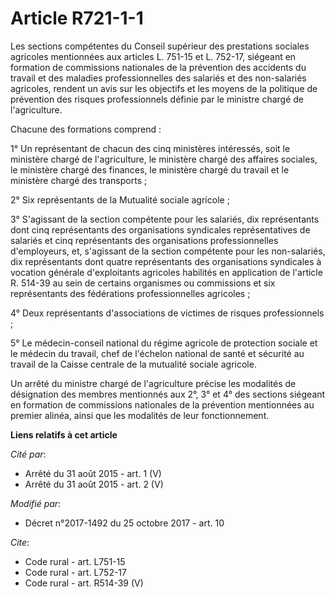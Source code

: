 # Article R721-1-1

Les sections compétentes du Conseil supérieur des prestations sociales agricoles mentionnées aux articles L. 751-15 et L.
752-17, siégeant en formation de commissions nationales de la prévention des accidents du travail et des maladies
professionnelles des salariés et des non-salariés agricoles, rendent un avis sur les objectifs et les moyens de la politique
de prévention des risques professionnels définie par le ministre chargé de l'agriculture. 

Chacune des formations comprend : 

1° Un représentant de chacun des cinq ministères intéressés, soit le ministère chargé de l'agriculture, le ministère chargé
des affaires sociales, le ministère chargé des finances, le ministère chargé du travail et le ministère chargé des
transports ; 

2° Six représentants de la Mutualité sociale agricole ; 

3° S'agissant de la section compétente pour les salariés, dix représentants dont cinq représentants des organisations
syndicales représentatives de salariés et cinq représentants des organisations professionnelles d'employeurs, et, s'agissant
de la section compétente pour les non-salariés, dix représentants dont quatre représentants des organisations syndicales à
vocation générale d'exploitants agricoles habilités en application de l'article R. 514-39 au sein de certains organismes ou
commissions et six représentants des fédérations professionnelles agricoles ; 

4° Deux représentants d'associations de victimes de risques professionnels ; 

5° Le médecin-conseil national du régime agricole de protection sociale et le médecin du travail, chef de l'échelon national
de santé et sécurité au travail de la Caisse centrale de la mutualité sociale agricole. 

Un arrêté du ministre chargé de l'agriculture précise les modalités de désignation des membres mentionnés aux 2°, 3° et 4°
des sections siégeant en formation de commissions nationales de la prévention mentionnées au premier alinéa, ainsi que les
modalités de leur fonctionnement.

**Liens relatifs à cet article**

_Cité par_:

  - Arrêté du 31 août 2015 - art. 1 (V)
  - Arrêté du 31 août 2015 - art. 2 (V)

_Modifié par_:

  - Décret n°2017-1492 du 25 octobre 2017 - art. 10

_Cite_:

  - Code rural - art. L751-15
  - Code rural - art. L752-17
  - Code rural - art. R514-39 (V)
